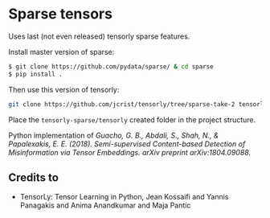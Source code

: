# Sparse tensors
Uses last (not even released) tensorly sparse features.

Install master version of sparse:
```bash
$ git clone https://github.com/pydata/sparse/ & cd sparse
$ pip install .
```

Then use this version of tensorly:
```bash
git clone https://github.com/jcrist/tensorly/tree/sparse-take-2 tensorly-sparse
```

Place the `tensorly-sparse/tensorly` created folder in the project structure.

Python implementation of 
_Guacho, G. B., Abdali, S., Shah, N., & Papalexakis, 
E. E. (2018). Semi-supervised Content-based Detection of 
Misinformation via Tensor Embeddings. arXiv preprint arXiv:1804.09088._

## Credits to
- TensorLy: Tensor Learning in Python, Jean Kossaifi and Yannis Panagakis and Anima Anandkumar and Maja Pantic